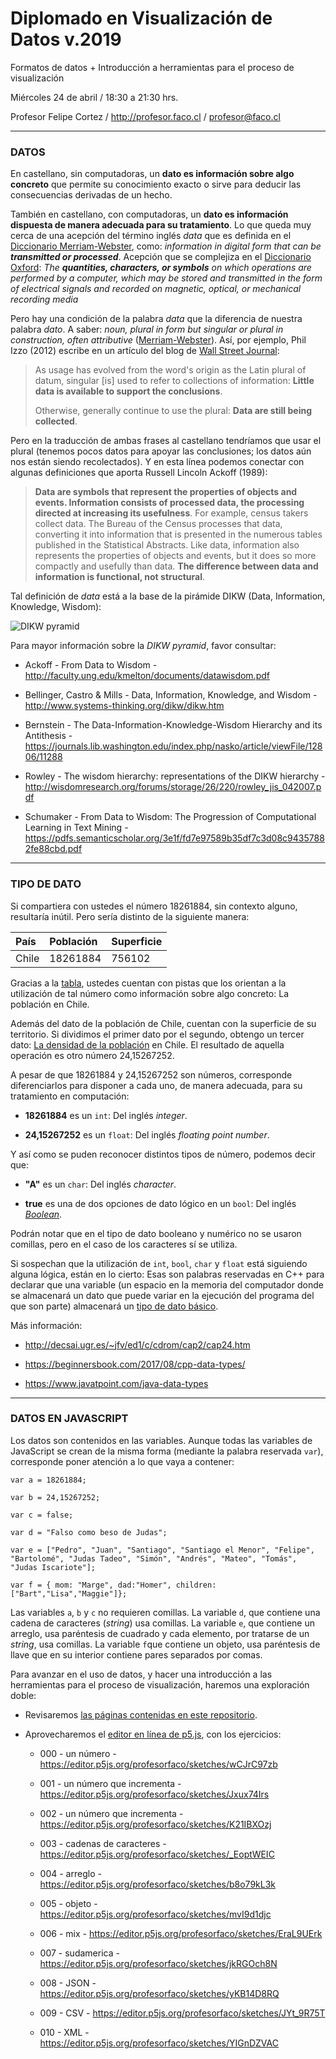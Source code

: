 # Diplomado en Visualización de Datos v.2019

Formatos de datos + Introducción a herramientas para el proceso de visualización

Miércoles 24 de abril / 18:30 a 21:30 hrs.

Profesor Felipe Cortez / http://profesor.faco.cl / profesor@faco.cl

- - - - - - - - - - 

### DATOS

En castellano, sin computadoras, un **dato es información sobre algo concreto** que permite su conocimiento exacto o sirve para deducir las consecuencias derivadas de un hecho.

También en castellano, con computadoras, un **dato es información dispuesta de manera adecuada para su tratamiento**. Lo que queda muy cerca de una acepción del término inglés *data* que es definida en el [Diccionario Merriam-Webster](https://www.merriam-webster.com/dictionary/data), como: *information in digital form that can be **transmitted or processed***. Acepción que se complejiza en el [Diccionario Oxford](https://en.oxforddictionaries.com/definition/data): *The **quantities, characters, or symbols** on which operations are performed by a computer, which may be stored and transmitted in the form of electrical signals and recorded on magnetic, optical, or mechanical recording media*

Pero hay una condición de la palabra *data* que la diferencia de nuestra palabra *dato*. A saber: *noun, plural in form but singular or plural in construction, often attributive* ([Merriam-Webster](https://www.merriam-webster.com/dictionary/data)). Así, por ejemplo, Phil Izzo (2012) escribe en un artículo del blog de [Wall Street Journal](https://blogs.wsj.com/economics/2012/07/05/is-data-is-or-is-data-aint-a-plural/):

> As usage has evolved from the word's origin as the Latin plural of datum, singular [is] used to refer to collections of information: **Little data is available to support the conclusions**.
> 
> Otherwise, generally continue to use the plural: **Data are still being collected**.

Pero en la traducción de ambas frases al castellano tendríamos que usar el plural (tenemos pocos datos para apoyar las conclusiones; los datos aún nos están siendo recolectados). Y en esta línea podemos conectar con algunas definiciones que aporta Russell Lincoln Ackoff (1989):

> **Data are symbols that represent the properties of objects and events. Information consists of processed data, the processing directed at increasing its usefulness**. For example, census takers collect data. The Bureau of the Census processes that data, converting it into information that is presented in the numerous tables published in the Statistical Abstracts. Like data, information also represents the properties of objects and events, but it does so more compactly and usefully than data. **The difference between data and information is functional, not structural**.

Tal definición de *data* está a la base de la pirámide DIKW (Data, Information, Knowledge, Wisdom):

![DIKW pyramid](https://eight2late.files.wordpress.com/2011/03/dikw.jpg)

Para mayor información sobre la *DIKW pyramid*, favor consultar:

- Ackoff - From Data to Wisdom - http://faculty.ung.edu/kmelton/documents/datawisdom.pdf

- Bellinger, Castro & Mills - Data, Information, Knowledge, and Wisdom - http://www.systems-thinking.org/dikw/dikw.htm

- Bernstein - The Data-Information-Knowledge-Wisdom Hierarchy and its Antithesis - https://journals.lib.washington.edu/index.php/nasko/article/viewFile/12806/11288

- Rowley - The wisdom hierarchy: representations of the DIKW hierarchy - http://wisdomresearch.org/forums/storage/26/220/rowley_jis_042007.pdf

- Schumaker - From Data to Wisdom: The Progression of Computational Learning in Text Mining - https://pdfs.semanticscholar.org/3e1f/fd7e97589b35df7c3d08c94357882fe88cbd.pdf

- - - - - - - - - - - - - - - - 

### TIPO DE DATO

Si compartiera con ustedes el número 18261884, sin contexto alguno, resultaría inútil. Pero sería distinto de la siguiente manera: 

| País      |  Población       | Superficie     |
|:----------|:-----------------|:---------------|
| Chile     | 18261884         | 756102         |

Gracias a la [tabla](http://www.visual-literacy.org/periodic_table/periodic_table.html), ustedes cuentan con pistas que los orientan a la utilización de tal número como información sobre algo concreto: La población en Chile. 

Además del dato de la población de Chile, cuentan con la superficie de su territorio. Si dividimos el primer dato por el segundo, obtengo un tercer dato: [La densidad de la población](https://es.wikipedia.org/wiki/Densidad_de_población) en Chile. El resultado de aquella operación es otro número 24,15267252.

A pesar de que 18261884 y 24,15267252 son números, corresponde diferenciarlos para disponer a cada uno, de manera adecuada, para su tratamiento en computación: 

- **18261884** es un `int`: Del inglés *integer*.  

- **24,15267252** es un `float`: Del inglés *floating point number*.

Y así como se puden reconocer distintos tipos de número, podemos decir que:

- **"A"** es un `char`: Del inglés *character*.

- **true** es una de dos opciones de dato lógico en un `bool`: Del inglés [*Boolean*](https://es.wikipedia.org/wiki/Tipo_de_dato_l%C3%B3gico). 

Podrán notar que en el tipo de dato booleano y numérico no se usaron comillas, pero en el caso de los caracteres sí se utiliza. 

Si sospechan que la utilización de `int`, `bool`, `char` y `float` está siguiendo alguna lógica, están en lo cierto: Esas son palabras reservadas en C++ para declarar que una variable (un espacio en la memoria del computador donde se almacenará un dato que puede variar en la ejecución del programa del que son parte) almacenará un [tipo de dato básico](https://www.javatpoint.com/cpp-data-types). 

Más información:

- http://decsai.ugr.es/~jfv/ed1/c/cdrom/cap2/cap24.htm

- https://beginnersbook.com/2017/08/cpp-data-types/

- https://www.javatpoint.com/java-data-types


- - - - - - - - - - - - - - - - -

### DATOS EN JAVASCRIPT

Los datos son contenidos en las variables. Aunque todas las variables de JavaScript se crean de la misma forma (mediante la palabra reservada `var`), corresponde poner atención a lo que vaya a contener:

```
var a = 18261884;

var b = 24,15267252;

var c = false;

var d = "Falso como beso de Judas";

var e = ["Pedro", "Juan", "Santiago", "Santiago el Menor", "Felipe", "Bartolomé", "Judas Tadeo", "Simón", "Andrés", "Mateo", "Tomás", "Judas Iscariote"];

var f = { mom: "Marge", dad:"Homer", children:["Bart","Lisa","Maggie"]};
```

Las variables `a`, `b` y `c` no requieren comillas. La variable `d`, que contiene una cadena de caracteres (*string*) usa comillas. La variable `e`, que contiene un arreglo, usa paréntesis de cuadrado y cada elemento, por tratarse de un *string*, usa comillas. La variable `f`que contiene un objeto, usa paréntesis de llave que en su interior contiene pares separados por comas.

Para avanzar en el uso de datos, y hacer una introducción a las herramientas para el proceso de visualización, haremos una exploración doble:

- Revisaremos [las páginas contenidas en este repositorio](https://profesorfaco.github.io/datos/).

- Aprovecharemos el [editor en línea de p5.js](https://editor.p5js.org/), con los ejercicios:

  - 000 - un número - https://editor.p5js.org/profesorfaco/sketches/wCJrC97zb

  - 001 - un número que incrementa - https://editor.p5js.org/profesorfaco/sketches/Jxux74Irs

  - 002 - un número que incrementa - https://editor.p5js.org/profesorfaco/sketches/K21IBXOzj

  - 003 - cadenas de caracteres - https://editor.p5js.org/profesorfaco/sketches/_EoptWEIC

  - 004 - arreglo - https://editor.p5js.org/profesorfaco/sketches/b8o79kL3k

  - 005 - objeto - https://editor.p5js.org/profesorfaco/sketches/mvI9d1djc

  - 006 - mix - https://editor.p5js.org/profesorfaco/sketches/EraL9UErk

  - 007 - sudamerica - https://editor.p5js.org/profesorfaco/sketches/jkRGOch8N

  - 008 - JSON - https://editor.p5js.org/profesorfaco/sketches/yKB14D8RQ

  - 009 - CSV - https://editor.p5js.org/profesorfaco/sketches/JYt_9R75T

  - 010 - XML - https://editor.p5js.org/profesorfaco/sketches/YIGnDZVAC



